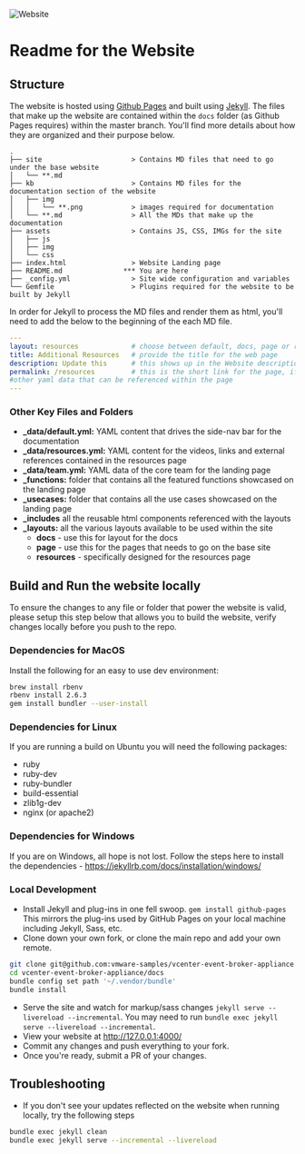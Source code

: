 ![Website](https://img.shields.io/website?label=vmweventbroker.io&url=https%3A%2F%2Fvmweventbroker.io%2F)

# Readme for the Website

## Structure

The website is hosted using [Github Pages](https://help.github.com/en/github/working-with-github-pages/about-github-pages) and built using [Jekyll](https://jekyllrb.com/). The files that make up the website are contained within the `docs` folder (as Github Pages requires) within the master branch. You'll find more details about how they are organized and their purpose below.

```
.
├── site                      > Contains MD files that need to go under the base website
│   └── **.md
├── kb                        > Contains MD files for the documentation section of the website
│   ├── img
│   │   └── **.png            > images required for documentation
│   └── **.md                 > All the MDs that make up the documentation
├── assets                    > Contains JS, CSS, IMGs for the site
│   ├── js
│   ├── img
│   └── css
├── index.html                > Website Landing page
├── README.md               *** You are here
├── _config.yml               > Site wide configuration and variables
└── Gemfile                   > Plugins required for the website to be built by Jekyll
```

In order for Jekyll to process the MD files and render them as html, you'll need to add the below to the beginning of the each MD file.

```yaml
---
layout: resources             # choose between default, docs, page or resources
title: Additional Resources   # provide the title for the web page
description: Update this      # this shows up in the Website description
permalink: /resources         # this is the short link for the page, if empty the relative path of the md file is used
#other yaml data that can be referenced within the page
---
```

### Other Key Files and Folders
- **_data/default.yml:** YAML content that drives the side-nav bar for the documentation
- **_data/resources.yml:** YAML content for the videos, links and external references contained in the resources page
- **_data/team.yml:** YAML data of the core team for the landing page
- **_functions:** folder that contains all the featured functions showcased on the landing page
- **_usecases:** folder that contains all the use cases showcased on the landing page
- **_includes** all the reusable html components referenced with the layouts
- **_layouts:** all the various layouts available to be used within the site
  - **docs** - use this for layout for the docs
  - **page** - use this for the pages that needs to go on the base site
  - **resources** - specifically designed for the resources page


## Build and Run the website locally
To ensure the changes to any file or folder that power the website is valid, please setup this step below that allows you to build the website, verify changes locally before you push to the repo.

### Dependencies for MacOS

Install the following for an easy to use dev environment:

```bash
brew install rbenv
rbenv install 2.6.3
gem install bundler --user-install
```

### Dependencies for Linux
If you are running a build on Ubuntu you will need the following packages:
* ruby
* ruby-dev
* ruby-bundler
* build-essential
* zlib1g-dev
* nginx (or apache2)

### Dependencies for Windows
If you are on Windows, all hope is not lost. Follow the steps here to install the dependencies - https://jekyllrb.com/docs/installation/windows/

### Local Development
* Install Jekyll and plug-ins in one fell swoop. `gem install github-pages`
This mirrors the plug-ins used by GitHub Pages on your local machine including Jekyll, Sass, etc.
* Clone down your own fork, or clone the main repo and add your own remote.

```bash
git clone git@github.com:vmware-samples/vcenter-event-broker-appliance.git
cd vcenter-event-broker-appliance/docs
bundle config set path '~/.vendor/bundle'
bundle install
```

* Serve the site and watch for markup/sass changes `jekyll serve --livereload --incremental`. You may need to run `bundle exec jekyll serve --livereload --incremental`.
* View your website at http://127.0.0.1:4000/
* Commit any changes and push everything to your fork.
* Once you're ready, submit a PR of your changes.

## Troubleshooting
* If you don't see your updates reflected on the website when running locally, try the following steps

```zsh
bundle exec jekyll clean
bundle exec jekyll serve --incremental --livereload
```
